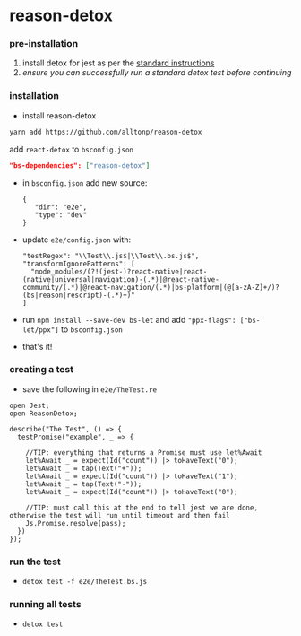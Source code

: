 # reason-detox

### pre-installation
1. install detox for jest as per the [standard instructions](https://github.com/wix/Detox/blob/master/docs/Introduction.GettingStarted.md)
1. *ensure you can successfully run a standard detox test before continuing*   

### installation
- install reason-detox
```bash
yarn add https://github.com/alltonp/reason-detox
```
add `react-detox` to `bsconfig.json`
```json
"bs-dependencies": ["reason-detox"]
```

- in `bsconfig.json` add new source:
    ```
    {
       "dir": "e2e",
       "type": "dev"
    }
    ```
   
- update `e2e/config.json` with:
    ```
    "testRegex": "\\Test\\.js$|\\Test\\.bs.js$",
    "transformIgnorePatterns": [
      "node_modules/(?!(jest-)?react-native|react-(native|universal|navigation)-(.*)|@react-native-community/(.*)|@react-navigation/(.*)|bs-platform|(@[a-zA-Z]+/)?(bs|reason|rescript)-(.*)+)"
    ]
    ```
   
- run `npm install --save-dev bs-let` and add `"ppx-flags": ["bs-let/ppx"]` to `bsconfig.json`
- that's it!

### creating a test
- save the following in `e2e/TheTest.re` 
```
open Jest;
open ReasonDetox;

describe("The Test", () => {
  testPromise("example", _ => {
  
    //TIP: everything that returns a Promise must use let%Await 
    let%Await _ = expect(Id("count")) |> toHaveText("0");
    let%Await _ = tap(Text("+"));
    let%Await _ = expect(Id("count")) |> toHaveText("1");
    let%Await _ = tap(Text("-"));
    let%Await _ = expect(Id("count")) |> toHaveText("0");

    //TIP: must call this at the end to tell jest we are done, otherwise the test will run until timeout and then fail 
    Js.Promise.resolve(pass);
  })
});
```

### run the test
- `detox test -f e2e/TheTest.bs.js` 

### running all tests
- `detox test`
